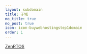 ```yaml
---
layout: subdomain
title: 子域
no_title: true
no_post: true
icon: icon-buywebhostingstep1domain
order: 1
---
```

[ZenRTOS](https://github.com/Hjw-Arch/ZenRTOS)
